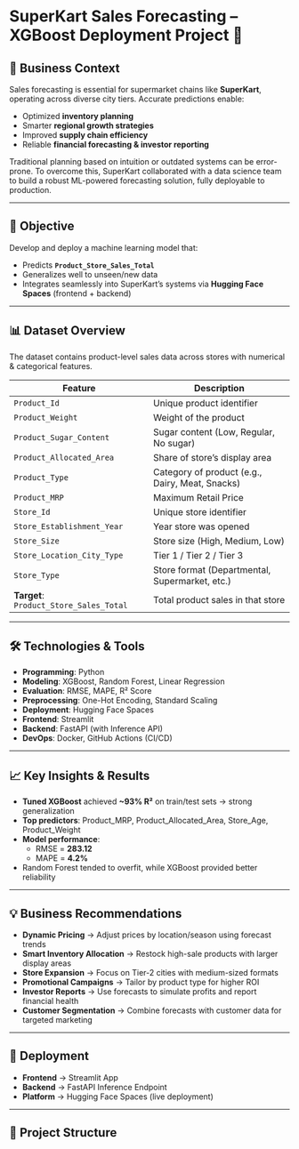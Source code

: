 # SuperKart Sales Forecasting – XGBoost Deployment Project 🚀

## 📌 Business Context  
Sales forecasting is essential for supermarket chains like **SuperKart**, operating across diverse city tiers. Accurate predictions enable:  
- Optimized **inventory planning**  
- Smarter **regional growth strategies**  
- Improved **supply chain efficiency**  
- Reliable **financial forecasting & investor reporting**  

Traditional planning based on intuition or outdated systems can be error-prone. To overcome this, SuperKart collaborated with a data science team to build a robust ML-powered forecasting solution, fully deployable to production.  

---

## 🎯 Objective  
Develop and deploy a machine learning model that:  
- Predicts **`Product_Store_Sales_Total`**  
- Generalizes well to unseen/new data  
- Integrates seamlessly into SuperKart’s systems via **Hugging Face Spaces** (frontend + backend)  

---

## 📊 Dataset Overview  
The dataset contains product-level sales data across stores with numerical & categorical features.  

| Feature | Description |
|---------|-------------|
| `Product_Id` | Unique product identifier |
| `Product_Weight` | Weight of the product |
| `Product_Sugar_Content` | Sugar content (Low, Regular, No sugar) |
| `Product_Allocated_Area` | Share of store’s display area |
| `Product_Type` | Category of product (e.g., Dairy, Meat, Snacks) |
| `Product_MRP` | Maximum Retail Price |
| `Store_Id` | Unique store identifier |
| `Store_Establishment_Year` | Year store was opened |
| `Store_Size` | Store size (High, Medium, Low) |
| `Store_Location_City_Type` | Tier 1 / Tier 2 / Tier 3 |
| `Store_Type` | Store format (Departmental, Supermarket, etc.) |
| **Target**: `Product_Store_Sales_Total` | Total product sales in that store |

---

## 🛠️ Technologies & Tools  
- **Programming**: Python  
- **Modeling**: XGBoost, Random Forest, Linear Regression  
- **Evaluation**: RMSE, MAPE, R² Score  
- **Preprocessing**: One-Hot Encoding, Standard Scaling  
- **Deployment**: Hugging Face Spaces  
- **Frontend**: Streamlit  
- **Backend**: FastAPI (with Inference API)  
- **DevOps**: Docker, GitHub Actions (CI/CD)  

---

## 📈 Key Insights & Results  
- **Tuned XGBoost** achieved **~93% R²** on train/test sets → strong generalization  
- **Top predictors**: Product_MRP, Product_Allocated_Area, Store_Age, Product_Weight  
- **Model performance**:  
  - RMSE = **283.12**  
  - MAPE = **4.2%**  
- Random Forest tended to overfit, while XGBoost provided better reliability  

---

## 💡 Business Recommendations  
- **Dynamic Pricing** → Adjust prices by location/season using forecast trends  
- **Smart Inventory Allocation** → Restock high-sale products with larger display areas  
- **Store Expansion** → Focus on Tier-2 cities with medium-sized formats  
- **Promotional Campaigns** → Tailor by product type for higher ROI  
- **Investor Reports** → Use forecasts to simulate profits and report financial health  
- **Customer Segmentation** → Combine forecasts with customer data for targeted marketing  

---

## 🚀 Deployment  
- **Frontend** → Streamlit App  
- **Backend** → FastAPI Inference Endpoint  
- **Platform** → Hugging Face Spaces (live deployment)  

---

## 📂 Project Structure  
